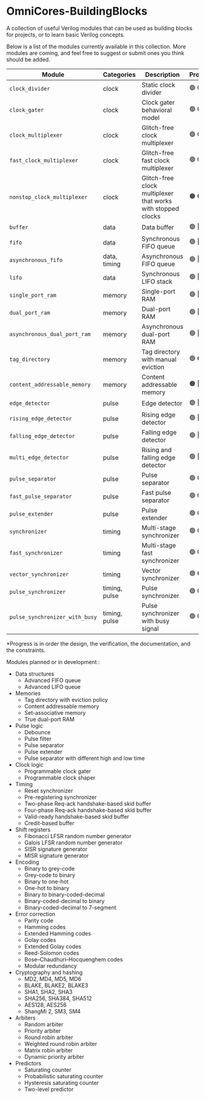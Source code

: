 # OmniCores-BuildingBlocks

A collection of useful Verilog modules that can be used as building blocks for projects, or to learn basic Verilog concepts.

Below is a list of the modules currently available in this collection. More modules are coming, and feel free to suggest or submit ones you think should be added.

| Module                         | Categories    | Description                                                  | Progress*                                                   |
| ------------------------------ | ------------- | ------------------------------------------------------------ | ----------------------------------------------------------- |
| `clock_divider`                | clock         | Static clock divider                                         | :green_circle:  :green_circle:  :red_circle: :white_circle: |
| `clock_gater`                  | clock         | Clock gater behavioral model                                 | :green_circle:  :green_circle:  :red_circle: :white_circle: |
| `clock_multiplexer`            | clock         | Glitch-free clock multiplexer                                | :green_circle:  :green_circle:  :red_circle: :red_circle:   |
| `fast_clock_multiplexer`       | clock         | Glitch-free fast clock multiplexer                           | :green_circle:  :green_circle:  :red_circle: :red_circle:   |
| `nonstop_clock_multiplexer`    | clock         | Glitch-free clock multiplexer that works with stopped clocks | :orange_circle: :orange_circle: :red_circle: :red_circle:   |
| `buffer`                       | data          | Data buffer                                                  | :green_circle:  :red_circle:    :red_circle: :white_circle: |
| `fifo`                         | data          | Synchronous FIFO queue                                       | :green_circle:  :red_circle:    :red_circle: :white_circle: |
| `asynchronous_fifo`            | data, timing  | Asynchronous FIFO queue                                      | :green_circle:  :red_circle:    :red_circle: :red_circle:   |
| `lifo`                         | data          | Synchronous LIFO stack                                       | :green_circle:  :red_circle:    :red_circle: :white_circle: |
| `single_port_ram`              | memory        | Single-port RAM                                              | :green_circle:  :red_circle:    :red_circle: :white_circle: |
| `dual_port_ram`                | memory        | Dual-port RAM                                                | :green_circle:  :red_circle:    :red_circle: :white_circle: |
| `asynchronous_dual_port_ram`   | memory        | Asynchronous dual-port RAM                                   | :green_circle:  :red_circle:    :red_circle: :red_circle:   |
| `tag_directory`                | memory        | Tag directory with manual eviction                           | :green_circle:  :orange_circle: :red_circle: :white_circle: |
| `content_addressable_memory`   | memory        | Content addressable memory                                   | :orange_circle: :red_circle:    :red_circle: :white_circle: |
| `edge_detector`                | pulse         | Edge detector                                                | :green_circle:  :red_circle:    :red_circle: :white_circle: |
| `rising_edge_detector`         | pulse         | Rising edge detector                                         | :green_circle:  :red_circle:    :red_circle: :white_circle: |
| `falling_edge_detector`        | pulse         | Falling edge detector                                        | :green_circle:  :red_circle:    :red_circle: :white_circle: |
| `multi_edge_detector`          | pulse         | Rising and falling edge detector                             | :green_circle:  :red_circle:    :red_circle: :white_circle: |
| `pulse_separator`              | pulse         | Pulse separator                                              | :green_circle:  :green_circle:  :red_circle: :white_circle: |
| `fast_pulse_separator`         | pulse         | Fast pulse separator                                         | :green_circle:  :green_circle:  :red_circle: :white_circle: |
| `pulse_extender`               | pulse         | Pulse extender                                               | :green_circle:  :green_circle:  :red_circle: :white_circle: |
| `synchronizer`                 | timing        | Multi-stage synchronizer                                     | :green_circle:  :green_circle:  :red_circle: :red_circle:   |
| `fast_synchronizer`            | timing        | Multi-stage fast synchronizer                                | :green_circle:  :green_circle:  :red_circle: :red_circle:   |
| `vector_synchronizer`          | timing        | Vector synchronizer                                          | :green_circle:  :orange_circle: :red_circle: :red_circle:   |
| `pulse_synchronizer`           | timing, pulse | Pulse synchronizer                                           | :green_circle:  :green_circle:  :red_circle: :red_circle:   |
| `pulse_synchronizer_with_busy` | timing, pulse | Pulse synchronizer with busy signal                          | :green_circle:  :green_circle:  :red_circle: :red_circle:   |

*Progress is in order the design, the verification, the documentation, and the constraints.

Modules planned or in development :

- Data structures
  - Advanced FIFO queue
  - Advanced LIFO queue
- Memories
  - Tag directory with eviction policy
  - Content addressable memory
  - Set-associative memory
  - True dual-port RAM
- Pulse logic
  - Debounce
  - Pulse filter
  - Pulse separator
  - Pulse extender
  - Pulse separator with different high and low time
- Clock logic
  - Programmable clock gater
  - Programmable clock shaper
- Timing
  - Reset synchronizer
  - Pre-registering synchronizer
  - Two-phase Req-ack handshake-based skid buffer
  - Four-phase Req-ack handshake-based skid buffer
  - Valid-ready handshake-based skid buffer
  - Credit-based buffer
- Shift registers
  - Fibonacci LFSR random number generator
  - Galois LFSR random number generator
  - SISR signature generator
  - MISR signature generator
- Encoding
  - Binary to grey-code
  - Grey-code to binary
  - Binary to one-hot
  - One-hot to binary
  - Binary to binary-coded-decimal
  - Binary-coded-decimal to binary
  - Binary-coded-decimal to 7-segment
- Error correction
  - Parity code
  - Hamming codes
  - Extended Hamming codes
  - Golay codes
  - Extended Golay codes
  - Reed-Solomon codes
  - Bose–Chaudhuri–Hocquenghem codes
  - Modular redundancy
- Cryptography and hashing
  - MD2, MD4, MD5, MD6
  - BLAKE, BLAKE2, BLAKE3
  - SHA1, SHA2, SHA3
  - SHA256, SHA384, SHA512
  - AES128, AES256
  - ShangMi 2, SM3, SM4
- Arbiters
  - Random arbiter
  - Priority arbiter
  - Round robin arbiter
  - Weighted round robin arbiter
  - Matrix robin arbiter
  - Dynamic priority arbiter
- Predictors
  - Saturating counter
  - Probabilistic saturating counter
  - Hysteresis saturating counter
  - Two-level predictor
